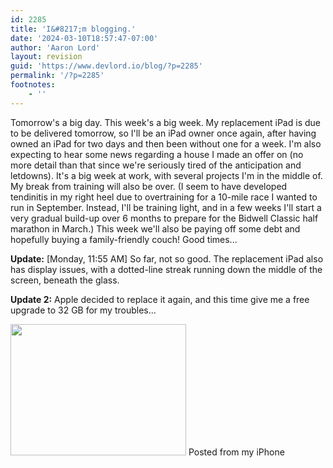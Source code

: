 ```yaml
---
id: 2285
title: 'I&#8217;m blogging.'
date: '2024-03-10T18:57:47-07:00'
author: 'Aaron Lord'
layout: revision
guid: 'https://www.devlord.io/blog/?p=2285'
permalink: '/?p=2285'
footnotes:
    - ''
---
```


Tomorrow's a big day. This week's a big week. My replacement iPad is due to be delivered tomorrow, so I'll be an iPad owner once again, after having owned an iPad for two days and then been without one for a week. I'm also expecting to hear some news regarding a house I made an offer on (no more detail than that since we're seriously tired of the anticipation and letdowns). It's a big week at work, with several projects I'm in the middle of. My break from training will also be over. (I seem to have developed tendinitis in my right heel due to overtraining for a 10-mile race I wanted to run in September. Instead, I'll be training light, and in a few weeks I'll start a very gradual build-up over 6 months to prepare for the Bidwell Classic half marathon in March.) This week we'll also be paying off some debt and hopefully buying a family-friendly couch! Good times...

<strong>Update:</strong> [Monday, 11:55 AM] So far, not so good. The replacement iPad also has display issues, with a dotted-line streak running down the middle of the screen, beneath the glass.

<strong>Update 2:</strong> Apple decided to replace it again, and this time give me a free upgrade to 32 GB for my troubles...

<img src="http://lh4.ggpht.com/-VH1oVwemhEI/Tlvg8g0mlLI/AAAAAAAAJ7M/bDX-IqSV8T0/s288/1.jpg" alt="" width="281" height="210" border="0" />
Posted from my iPhone